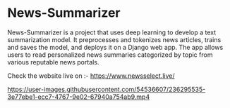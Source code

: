 # News-Summarizer
News-Summarizer is a project that uses deep learning to develop a text summarization model. It preprocesses and tokenizes news articles, trains and saves the model, and deploys it on a Django web app. The app allows users to read personalized news summaries categorized by topic from various reputable news portals.

Check the website live on :- https://www.newsselect.live/


https://user-images.githubusercontent.com/54536607/236295535-3e77ebe1-ecc7-4767-9e02-67940a754ab9.mp4

